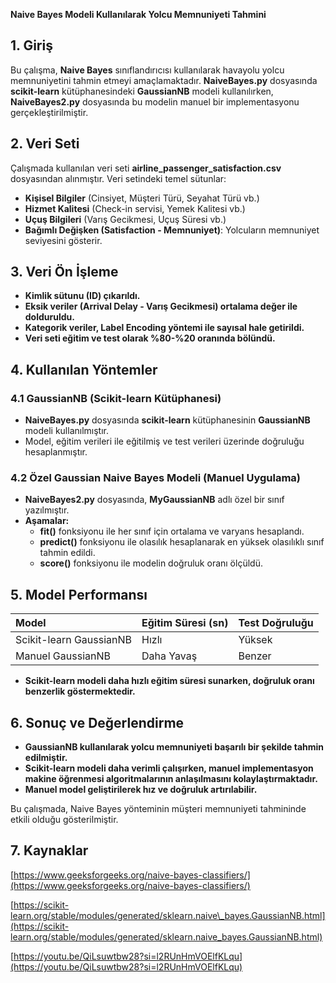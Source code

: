 **Naive Bayes Modeli Kullanılarak Yolcu Memnuniyeti Tahmini**

## **1\. Giriş**

Bu çalışma, **Naive Bayes** sınıflandırıcısı kullanılarak havayolu yolcu memnuniyetini tahmin etmeyi amaçlamaktadır. **NaiveBayes.py** dosyasında **scikit-learn** kütüphanesindeki **GaussianNB** modeli kullanılırken, **NaiveBayes2.py** dosyasında bu modelin manuel bir implementasyonu gerçekleştirilmiştir.

## **2\. Veri Seti**

Çalışmada kullanılan veri seti **airline\_passenger\_satisfaction.csv** dosyasından alınmıştır. Veri setindeki temel sütunlar:

* **Kişisel Bilgiler** (Cinsiyet, Müşteri Türü, Seyahat Türü vb.)  
* **Hizmet Kalitesi** (Check-in servisi, Yemek Kalitesi vb.)  
* **Uçuş Bilgileri** (Varış Gecikmesi, Uçuş Süresi vb.)  
* **Bağımlı Değişken (Satisfaction \- Memnuniyet)**: Yolcuların memnuniyet seviyesini gösterir.

## **3\. Veri Ön İşleme**

* **Kimlik sütunu (ID) çıkarıldı.**  
* **Eksik veriler (Arrival Delay \- Varış Gecikmesi) ortalama değer ile dolduruldu.**  
* **Kategorik veriler, Label Encoding yöntemi ile sayısal hale getirildi.**  
* **Veri seti eğitim ve test olarak %80-%20 oranında bölündü.**

## **4\. Kullanılan Yöntemler**

### **4.1 GaussianNB (Scikit-learn Kütüphanesi)**

* **NaiveBayes.py** dosyasında **scikit-learn** kütüphanesinin **GaussianNB** modeli kullanılmıştır.  
* Model, eğitim verileri ile eğitilmiş ve test verileri üzerinde doğruluğu hesaplanmıştır.

### **4.2 Özel Gaussian Naive Bayes Modeli (Manuel Uygulama)**

* **NaiveBayes2.py** dosyasında, **MyGaussianNB** adlı özel bir sınıf yazılmıştır.  
* **Aşamalar:**  
  * **fit()** fonksiyonu ile her sınıf için ortalama ve varyans hesaplandı.  
  * **predict()** fonksiyonu ile olasılık hesaplanarak en yüksek olasılıklı sınıf tahmin edildi.  
  * **score()** fonksiyonu ile modelin doğruluk oranı ölçüldü.

## 

## **5\. Model Performansı**

| Model | Eğitim Süresi (sn) | Test Doğruluğu |
| :---- | :---- | :---- |
| Scikit-learn GaussianNB | Hızlı | Yüksek |
| Manuel GaussianNB | Daha Yavaş | Benzer |

*   
  **Scikit-learn modeli daha hızlı eğitim süresi sunarken, doğruluk oranı benzerlik göstermektedir.**

## **6\. Sonuç ve Değerlendirme**

* **GaussianNB kullanılarak yolcu memnuniyeti başarılı bir şekilde tahmin edilmiştir.**  
* **Scikit-learn modeli daha verimli çalışırken, manuel implementasyon makine öğrenmesi algoritmalarının anlaşılmasını kolaylaştırmaktadır.**  
* **Manuel model geliştirilerek hız ve doğruluk artırılabilir.**

Bu çalışmada, Naive Bayes yönteminin müşteri memnuniyeti tahmininde etkili olduğu gösterilmiştir.

## **7\. Kaynaklar**

[https://www.geeksforgeeks.org/naive-bayes-classifiers/](https://www.geeksforgeeks.org/naive-bayes-classifiers/)

[https://scikit-learn.org/stable/modules/generated/sklearn.naive\_bayes.GaussianNB.html](https://scikit-learn.org/stable/modules/generated/sklearn.naive_bayes.GaussianNB.html)

[https://youtu.be/QiLsuwtbw28?si=l2RUnHmVOElfKLqu](https://youtu.be/QiLsuwtbw28?si=l2RUnHmVOElfKLqu)

